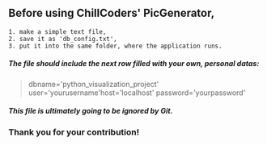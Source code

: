 ## Before using ChillCoders' PicGenerator,
    1. make a simple text file,
    2. save it as 'db_config.txt',
    3. put it into the same folder, where the application runs.

##### The file should include the next row filled with your own, personal datas:

> dbname='python_visualization_project' user='yourusername'host='localhost' password='yourpassword'

##### This file is ultimately going to be ignored by Git.

### Thank you for your contribution!
